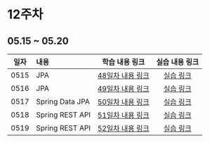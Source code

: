 # 12주차

## 05.15 ~ 05.20

|  일자  | 내용                   |           학습 내용 링크           |      실습 내용 링크       |
|:----:|:---------------------|:----------------------------:|:-------------------:|
| 0515 | JPA<br/>             | [48일차 내용 링크](./day48/course) | [실습 링크](./day48/hw) |
| 0516 | JPA<br/>             | [49일차 내용 링크](./day49/course) | [실습 링크](./day49/hw) |
| 0517 | Spring Data JPA<br/> | [50일차 내용 링크](./day50/course) | [실습 링크](./day50/hw) |
| 0518 | Spring REST API<br/> | [51일차 내용 링크](./day51/course) | [실습 링크](./day51/hw) |
| 0519 | Spring REST API<br/> | [52일차 내용 링크](./day52/course) | [실습 링크](./day52/hw) |